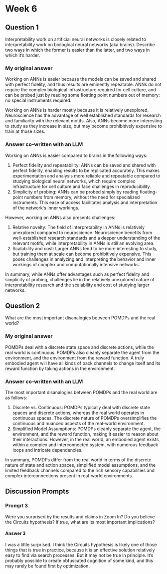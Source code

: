 # Week 6
## Question 1
Interpretability work on artificial neural networks is closely related to interpretability work on biological neural networks (aka brains). Describe two ways in which the former is easier than the latter, and two ways in which it’s harder.
### My original answer
Working on ANNs is easier because the models can be saved and shared with perfect fidelity, and thus results are eminently repeatable. ANNs do not require the complex biological infrastructure required for cell culture, and can be probed just by reading some floating point numbers out of memory: no special instruments required.

Working on ANNs is harder mostly because it is relatively unexplored. Neuroscience has the advantage of well established standards for research and familiarity with the relevant motifs. Also, ANNs become more interesting to study as they increase in size, but may become prohibitively expensive to train at those sizes.
### Answer co-written with an LLM
Working on ANNs is easier compared to brains in the following ways:
1. Perfect fidelity and repeatability: ANNs can be saved and shared with perfect fidelity, enabling results to be replicated accurately. This makes experimentation and analysis more reliable and repeatable compared to studying biological neural networks, which require complex infrastructure for cell culture and face challenges in reproducibility.
1. Simplicity of probing: ANNs can be probed simply by reading floating-point numbers from memory, without the need for specialized instruments. This ease of access facilitates analysis and interpretation of the network's inner workings.

However, working on ANNs also presents challenges:
1. Relative novelty: The field of interpretability in ANNs is relatively unexplored compared to neuroscience. Neuroscience benefits from well-established research standards and a deeper understanding of the relevant motifs, while interpretability in ANNs is still an evolving area.
1. Scalability and cost: Larger ANNs tend to be more interesting to study, but training them at scale can become prohibitively expensive. This poses challenges in analyzing and interpreting the behavior and inner workings of complex and computationally intensive networks.

In summary, while ANNs offer advantages such as perfect fidelity and simplicity of probing, challenges lie in the relatively unexplored nature of interpretability research and the scalability and cost of studying larger networks.
## Question 2
What are the most important disanalogies between POMDPs and the real world?
### My original answer
POMDPs deal with a discrete state space and discrete actions, while the real world is continuous. POMDPs also cleanly separate the agent from the environment, and the environment from the reward function. A truly embodied agent will have all kinds of back channels to change itself and its reward function by taking actions in the environment.
### Answer co-written with an LLM
The most important disanalogies between POMDPs and the real world are as follows:
1. Discrete vs. Continuous: POMDPs typically deal with discrete state spaces and discrete actions, whereas the real world operates in continuous spaces. The discrete nature of POMDPs oversimplifies the continuous and nuanced aspects of the real-world environment.
1. Simplified Model Assumptions: POMDPs cleanly separate the agent, the environment, and the reward function, making it easier to reason about their interactions. However, in the real world, an embodied agent exists within a complex and interconnected system, with numerous feedback loops and intricate dependencies.

In summary, POMDPs differ from the real world in terms of the discrete nature of state and action spaces, simplified model assumptions, and the limited feedback channels compared to the rich sensory capabilities and complex interconnections present in real-world environments.
## Discussion Prompts
### Prompt 3
Were you surprised by the results and claims in Zoom In? Do you believe the Circuits hypothesis? If true, what are its most important implications?
#### Answer 3
I was a little surprised. I think the Circuits hypothesis is likely one of those things that is true in practice, because it is an effective solution relatively easy to find via search processes. But it may not be true in principle. It’s probably possible to create obfuscated cognition of some kind, and this may rarely be found first by optimization.